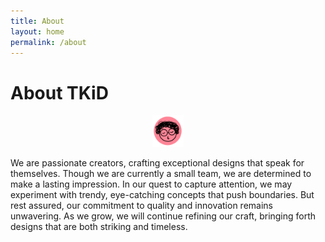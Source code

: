 ```yaml
---
title: About
layout: home
permalink: /about
---
```

<h1>About TKiD</h1>
<div align="center">
	<img width="10%" height="auto" src="/assets/img/icons/logo.png" alt="TKiD logo"/>
</div>

<p>We are passionate creators, crafting exceptional designs that speak for themselves. Though we are currently a small team, we are determined to make a lasting impression. In our quest to capture attention, we may experiment with trendy, eye-catching concepts that push boundaries. But rest assured, our commitment to quality and innovation remains unwavering. As we grow, we will continue refining our craft, bringing forth designs that are both striking and timeless.</p>


